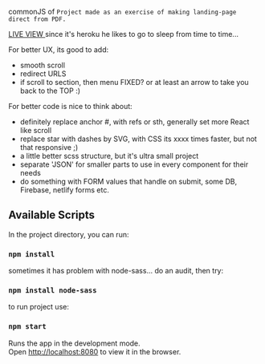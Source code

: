 commonJS of `Project made as an exercise of making landing-page direct from PDF.`

[ LIVE VIEW ](https://interviewme-landing.herokuapp.com/) since it's heroku he likes to go to sleep from time to time...

For better UX, its good to add:
- smooth scroll
- redirect URLS
- if scroll to section, then menu FIXED? or at least an arrow to take you back to the TOP :)

For better code is nice to think about:
- definitely replace anchor #, with refs or sth, generally set more React like scroll
- replace star with dashes by SVG, with CSS its xxxx times faster, but not that responsive ;)
- a little better scss structure, but it's ultra small project
- separate 'JSON' for smaller parts to use in every component for their needs
- do something with FORM values that handle on submit, some DB, Firebase, netlify forms etc.

## Available Scripts

In the project directory, you can run:

### `npm install`

sometimes it has problem with node-sass... do an audit, then try:
### `npm install node-sass`

to run project use:

### `npm start`

Runs the app in the development mode.<br>
Open [http://localhost:8080](http://localhost:8080) to view it in the browser.
